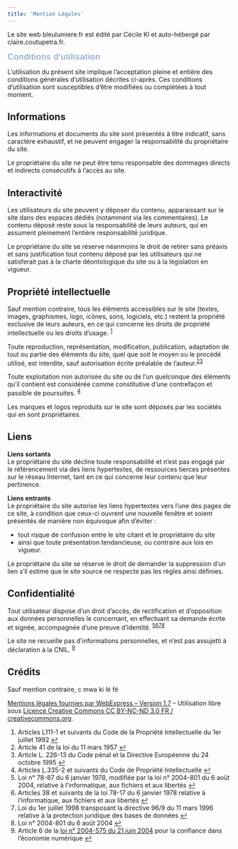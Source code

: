 ```yaml
---
title: 'Mention Légales'
---
```


<div class="entry-inner">
<div class="zzhighlight text-justify">
<p>Le site web bleulumiere.fr est &eacute;dit&eacute; par C&eacute;cile Kl et auto-h&eacute;berg&eacute; par claire.coutupetra.fr.</p>
<p><span style="color: #7193bd; font-size: 14pt; font-family: Raleway Regular, arial; letter-spacing: 1px;">Conditions d'utilisation</span></p>
<p>L&rsquo;utilisation du pr&eacute;sent site implique l&rsquo;acceptation pleine et enti&egrave;re des conditions g&eacute;n&eacute;rales d&rsquo;utilisation d&eacute;crites ci-apr&egrave;s. Ces conditions d&rsquo;utilisation sont susceptibles d&rsquo;&ecirc;tre modifi&eacute;es ou compl&eacute;t&eacute;es &agrave; tout moment.</p>
<h2>Informations</h2>
<p>Les informations et documents du site sont pr&eacute;sent&eacute;s &agrave; titre indicatif, sans caract&egrave;re exhaustif, et ne peuvent engager la responsabilit&eacute; du propri&eacute;taire du site.</p>
<p>Le propri&eacute;taire du site ne peut &ecirc;tre tenu responsable des dommages directs et indirects cons&eacute;cutifs &agrave; l&rsquo;acc&egrave;s au site.</p>
<h2>Interactivit&eacute;</h2>
<p>Les utilisateurs du site peuvent y d&eacute;poser du contenu, apparaissant sur le site dans des espaces d&eacute;di&eacute;s (notamment via les commentaires). Le contenu d&eacute;pos&eacute; reste sous la responsabilit&eacute; de leurs auteurs, qui en assument pleinement l&rsquo;enti&egrave;re responsabilit&eacute; juridique.</p>
<p>Le propri&eacute;taire du site se r&eacute;serve n&eacute;anmoins le droit de retirer sans pr&eacute;avis et sans justification tout contenu d&eacute;pos&eacute; par les utilisateurs qui ne satisferait pas &agrave; la charte d&eacute;ontologique du site ou &agrave; la l&eacute;gislation en vigueur.</p>
<h2>Propri&eacute;t&eacute; intellectuelle</h2>
<p>Sauf mention contraire, tous les &eacute;l&eacute;ments accessibles sur le site (textes, images, graphismes, logo, ic&ocirc;nes, sons, logiciels, etc.) restent la propri&eacute;t&eacute; exclusive de leurs auteurs, en ce qui concerne les droits de propri&eacute;t&eacute; intellectuelle ou les droits d&rsquo;usage. <sup id="fnref-7013-1"><a href="#fn-7013-1" rel="footnote">1</a></sup></p>
<p>Toute reproduction, repr&eacute;sentation, modification, publication, adaptation de tout ou partie des &eacute;l&eacute;ments du site, quel que soit le moyen ou le proc&eacute;d&eacute; utilis&eacute;, est interdite, sauf autorisation &eacute;crite pr&eacute;alable de l&rsquo;auteur.<sup id="fnref-7013-2"><a href="https://www.webexpress.fr/actualite/focus/modele-de-mentions-legales-complet-et-gratuit/#fn-7013-2" rel="footnote">2</a></sup><sup id="fnref-7013-3"><a href="https://www.webexpress.fr/actualite/focus/modele-de-mentions-legales-complet-et-gratuit/#fn-7013-3" rel="footnote">3</a></sup></p>
<p>Toute exploitation non autoris&eacute;e du site ou de l&rsquo;un quelconque des &eacute;l&eacute;ments qu&rsquo;il contient est consid&eacute;r&eacute;e comme constitutive d&rsquo;une contrefa&ccedil;on et passible de poursuites. <sup id="fnref-7013-9"><a href="https://www.webexpress.fr/actualite/focus/modele-de-mentions-legales-complet-et-gratuit/#fn-7013-9" rel="footnote">4</a></sup></p>
<p>Les marques et logos reproduits sur le site sont d&eacute;pos&eacute;s par les soci&eacute;t&eacute;s qui en sont propri&eacute;taires.</p>
<h2>Liens</h2>
<p><strong>Liens sortants</strong><br />Le propri&eacute;taire du site d&eacute;cline toute responsabilit&eacute; et n&rsquo;est pas engag&eacute; par le r&eacute;f&eacute;rencement via des liens hypertextes, de ressources tierces pr&eacute;sentes sur le r&eacute;seau Internet, tant en ce qui concerne leur contenu que leur pertinence.</p>
<p><strong>Liens entrants</strong><br />Le propri&eacute;taire du site autorise les liens hypertextes vers l&rsquo;une des pages de ce site, &agrave; condition que ceux-ci ouvrent une nouvelle fen&ecirc;tre et soient pr&eacute;sent&eacute;s de mani&egrave;re non &eacute;quivoque afin d&rsquo;&eacute;viter :</p>
<ul>
<li>tout risque de confusion entre le site citant et le propri&eacute;taire du site</li>
<li>ainsi que toute pr&eacute;sentation tendancieuse, ou contraire aux lois en vigueur.</li>
</ul>
<p>Le propri&eacute;taire du site se r&eacute;serve le droit de demander la suppression d&rsquo;un lien s&rsquo;il estime que le site source ne respecte pas les r&egrave;gles ainsi d&eacute;finies.</p>
<h2>Confidentialit&eacute;</h2>
<p>Tout utilisateur dispose d&rsquo;un droit d&rsquo;acc&egrave;s, de rectification et d&rsquo;opposition aux donn&eacute;es personnelles le concernant, en effectuant sa demande &eacute;crite et sign&eacute;e, accompagn&eacute;e d&rsquo;une preuve d&rsquo;identit&eacute;. <sup id="fnref-7013-5"><a href="https://www.webexpress.fr/actualite/focus/modele-de-mentions-legales-complet-et-gratuit/#fn-7013-5" rel="footnote">5</a></sup><sup id="fnref-7013-7"><a href="https://www.webexpress.fr/actualite/focus/modele-de-mentions-legales-complet-et-gratuit/#fn-7013-7" rel="footnote">6</a></sup><sup id="fnref-7013-8"><a href="https://www.webexpress.fr/actualite/focus/modele-de-mentions-legales-complet-et-gratuit/#fn-7013-8" rel="footnote">7</a></sup><sup id="fnref-7013-6"><a href="https://www.webexpress.fr/actualite/focus/modele-de-mentions-legales-complet-et-gratuit/#fn-7013-6" rel="footnote">8</a></sup></p>
<p>Le site ne recueille pas d&rsquo;informations personnelles, et n&rsquo;est pas assujetti &agrave; d&eacute;claration &agrave; la CNIL. <sup id="fnref-7013-4"><a href="https://www.webexpress.fr/actualite/focus/modele-de-mentions-legales-complet-et-gratuit/#fn-7013-4" rel="footnote">9</a></sup></p>
<h2>Cr&eacute;dits</h2>
<p>Sauf mention contraire, c mwa ki l&eacute; f&eacute;</p>
<p><a href="https://www.webexpress.fr" data-wpel-link="internal">Mentions l&eacute;gales fournies par WebExpress &ndash; Version 1.7</a> &ndash; Utilisation libre sous <a class="ext-link wpel-icon-right" href="http://creativecommons.org/licenses/by-nc-nd/3.0/fr/" target="_new" rel="external noopener noreferrer" data-wpel-link="external">Licence Creative Commons CC BY-NC-ND 3.0 FR / creativecommons.org</a>.</p>
</div>
<div class="footnotes">
<ol>
<li id="fn-7013-1">Articles L111-1 et suivants du Code de la Propri&eacute;t&eacute; Intellectuelle du 1er juillet 1992&nbsp;<a href="https://cecile.dev.coutupetra.fr/fr/portraits/laborum-ultricies-netus/#fn-7013-1" rev="footnote">↩</a></li>
<li id="fn-7013-2">Article 41 de la loi du 11 mars 1957&nbsp;<a href="https://www.webexpress.fr/actualite/focus/modele-de-mentions-legales-complet-et-gratuit/#fnref-7013-2" rev="footnote">↩</a></li>
<li id="fn-7013-3">Article L. 226-13 du Code p&eacute;nal et la Directive Europ&eacute;enne du 24 octobre 1995&nbsp;<a href="https://www.webexpress.fr/actualite/focus/modele-de-mentions-legales-complet-et-gratuit/#fnref-7013-3" rev="footnote">↩</a></li>
<li id="fn-7013-9">Articles L.335-2 et suivants du Code de Propri&eacute;t&eacute; Intellectuelle&nbsp;<a href="https://www.webexpress.fr/actualite/focus/modele-de-mentions-legales-complet-et-gratuit/#fnref-7013-9" rev="footnote">↩</a></li>
<li id="fn-7013-5">Loi n&deg; 78-87 du 6 janvier 1978, modifi&eacute;e par la loi n&deg; 2004-801 du 6 ao&ucirc;t 2004, relative &agrave; l&rsquo;informatique, aux fichiers et aux libert&eacute;s&nbsp;<a href="https://www.webexpress.fr/actualite/focus/modele-de-mentions-legales-complet-et-gratuit/#fnref-7013-5" rev="footnote">↩</a></li>
<li id="fn-7013-7">Articles 38 et suivants de la loi 78-17 du 6 janvier 1978 relative &agrave; l&rsquo;informatique, aux fichiers et aux libert&eacute;s&nbsp;<a href="https://www.webexpress.fr/actualite/focus/modele-de-mentions-legales-complet-et-gratuit/#fnref-7013-7" rev="footnote">↩</a></li>
<li id="fn-7013-8">Loi du 1er juillet 1998 transposant la directive 96/9 du 11 mars 1996 relative &agrave; la protection juridique des bases de donn&eacute;es&nbsp;<a href="https://www.webexpress.fr/actualite/focus/modele-de-mentions-legales-complet-et-gratuit/#fnref-7013-8" rev="footnote">↩</a></li>
<li id="fn-7013-6">Loi n&deg; 2004-801 du 6 ao&ucirc;t 2004&nbsp;<a href="https://www.webexpress.fr/actualite/focus/modele-de-mentions-legales-complet-et-gratuit/#fnref-7013-6" rev="footnote">↩</a></li>
<li id="fn-7013-4">Article 6 de la <a class="ext-link wpel-icon-right" href="https://www.legifrance.gouv.fr/affichTexte.do?cidTexte=JORFTEXT000000801164&amp;dateTexte=20160619" target="_new" rel="external noopener noreferrer" data-wpel-link="external">loi n&deg; 2004-575 du 21 juin 2004</a> pour la confiance dans l&rsquo;&eacute;conomie num&eacute;rique&nbsp;<a href="https://www.webexpress.fr/actualite/focus/modele-de-mentions-legales-complet-et-gratuit/#fnref-7013-4" rev="footnote">↩</a></li>
</ol>
</div>
</div>
<div class="clear">&nbsp;</div>